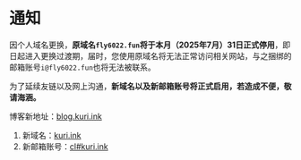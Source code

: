 # 通知

因个人域名更换，**原域名`fly6022.fun`将于本月（2025年7月）31日正式停用**，即日起进入更换过渡期，届时，您使用原域名将无法正常访问相关网站，与之捆绑的邮箱账号`i@fly6022.fun`也将无法被联系。

为了延续友链以及网上沟通，**新域名以及新邮箱账号将正式启用，若造成不便，敬请海涵。**

博客新地址：[blog.kuri.ink](https://blog.kuri.ink/)

1. 新域名：[kuri.ink](https://kuri.ink/)
2. 新邮箱账号：[cl#kuri.ink](mailto:cl@kuri.ink)
